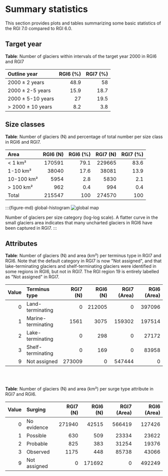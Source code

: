 # Summary statistics

This section provides plots and tables summarizing some basic statistics of the RGI 7.0 compared to RGI 6.0.

## Target year

**Table**: Number of glaciers within intervals of the target year 2000 in RGI6 and RGI7

| Outline year      |   RGI6 (%) |   RGI7 (%) |
|:------------------|-----------:|-----------:|
| 2000 ± 2 years    |       48.9 |       58   |
| 2000 ± 2-5 years  |       15.9 |       18.7 |
| 2000 ± 5-10 years |       27   |       19.5 |
| > 2000 ± 10 years |        8.2 |        3.8 |


## Size classes

**Table**: Number of glaciers (N) and percentage of total number per size class in RGI6 and RGI7.

| Area       |   RGI6 (N) |   RGI6 (%) |   RGI7 (N) |   RGI7 (%) |
|:-----------|-----------:|-----------:|-----------:|-----------:|
| < 1 km²    |     170591 |       79.1 |     229665 |       83.6 |
| 1-10 km²   |      38040 |       17.6 |      38081 |       13.9 |
| 10-100 km² |       5954 |        2.8 |       5830 |        2.1 |
| > 100 km²  |        962 |        0.4 |        994 |        0.4 |
| Total      |     215547 |      100   |     274570 |      100   |

:::{figure-md} global-histogram
<img src="https://cluster.klima.uni-bremen.de/~fmaussion/misc/rgi7_data/l3_rgi7a_plots/global_histogram.png" alt="global map" class="bg-primary mb-1">

Number of glaciers per size category (log-log scale). A flatter curve in the small glaciers area indicates that many uncharted glaciers in RGI6 have been captured in RGI7.
:::

## Attributes

**Table**: Number of glaciers (N) and area (km²) per terminus type in RGI7 and RGI6. Note that the default category in RGI7 is now "Not assigned", and that lake-terminating glaciers and shelf-terminating glaciers were identified in some regions in RGI6, but not in RGI7. The RGI region 19 is entirely labelled as "Not assigned" in RGI7.

|   Value | Terminus type      |   RGI7 (N) |   RGI6 (N) |   RGI7 (Area) |   RGI6 (Area) |
|--------:|:-------------------|-----------:|-----------:|--------------:|--------------:|
|       0 | Land-terminating   |          0 |     212005 |             0 |        397096 |
|       1 | Marine-terminating |       1561 |       3075 |        159302 |        197514 |
|       2 | Lake-terminating   |          0 |        298 |             0 |         27172 |
|       3 | Shelf-terminating  |          0 |        169 |             0 |         83958 |
|       9 | Not assigned       |     273009 |          0 |        547444 |             0 |

<br><br>

**Table**: Number of glaciers (N) and area (km²) per surge type attribute in RGI7 and RGI6. 

|   Value | Surging      |   RGI7 (N) |   RGI6 (N) |   RGI7 (Area) |   RGI6 (Area) |
|--------:|:-------------|-----------:|-----------:|--------------:|--------------:|
|       0 | No evidence  |     271940 |      42515 |        566419 |        127426 |
|       1 | Possible     |        630 |        509 |         23334 |         23622 |
|       2 | Probable     |        825 |        383 |         31254 |         19376 |
|       3 | Observed     |       1175 |        448 |         85738 |         43066 |
|       9 | Not assigned |          0 |     171692 |             0 |        492249 |
